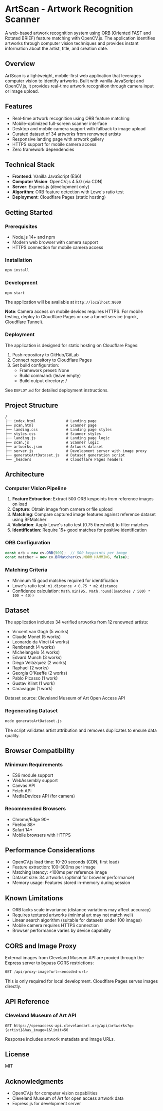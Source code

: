 # ArtScan - Artwork Recognition Scanner

A web-based artwork recognition system using ORB (Oriented FAST and Rotated BRIEF) feature matching with OpenCV.js. The application identifies artworks through computer vision techniques and provides instant information about the artist, title, and creation date.

## Overview

ArtScan is a lightweight, mobile-first web application that leverages computer vision to identify artworks. Built with vanilla JavaScript and OpenCV.js, it provides real-time artwork recognition through camera input or image upload.

## Features

- Real-time artwork recognition using ORB feature matching
- Mobile-optimized full-screen scanner interface
- Desktop and mobile camera support with fallback to image upload
- Curated dataset of 34 artworks from renowned artists
- Responsive landing page with artwork gallery
- HTTPS support for mobile camera access
- Zero framework dependencies

## Technical Stack

- **Frontend**: Vanilla JavaScript (ES6)
- **Computer Vision**: OpenCV.js 4.5.0 (via CDN)
- **Server**: Express.js (development only)
- **Algorithm**: ORB feature detection with Lowe's ratio test
- **Deployment**: Cloudflare Pages (static hosting)

## Getting Started

### Prerequisites

- Node.js 14+ and npm
- Modern web browser with camera support
- HTTPS connection for mobile camera access

### Installation

```bash
npm install
```

### Development

```bash
npm start
```

The application will be available at `http://localhost:8000`

**Note**: Camera access on mobile devices requires HTTPS. For mobile testing, deploy to Cloudflare Pages or use a tunnel service (ngrok, Cloudflare Tunnel).

### Deployment

The application is designed for static hosting on Cloudflare Pages:

1. Push repository to GitHub/GitLab
2. Connect repository to Cloudflare Pages
3. Set build configuration:
   - Framework preset: None
   - Build command: (leave empty)
   - Build output directory: /

See `DEPLOY.md` for detailed deployment instructions.

## Project Structure

```
/
├── index.html              # Landing page
├── scan.html               # Scanner page
├── landing.css             # Landing page styles
├── styles.css              # Scanner styles
├── landing.js              # Landing page logic
├── scan.js                 # Scanner logic
├── artworks.json           # Artwork dataset
├── server.js               # Development server with image proxy
├── generateArtDataset.js   # Dataset generation script
└── _headers                # Cloudflare Pages headers
```

## Architecture

### Computer Vision Pipeline

1. **Feature Extraction**: Extract 500 ORB keypoints from reference images on load
2. **Capture**: Obtain image from camera or file upload
3. **Matching**: Compare captured image features against reference dataset using BFMatcher
4. **Validation**: Apply Lowe's ratio test (0.75 threshold) to filter matches
5. **Identification**: Require 15+ good matches for positive identification

### ORB Configuration

```javascript
const orb = new cv.ORB(500);  // 500 keypoints per image
const matcher = new cv.BFMatcher(cv.NORM_HAMMING, false);
```

### Matching Criteria

- Minimum 15 good matches required for identification
- Lowe's ratio test: `m1.distance < 0.75 * m2.distance`
- Confidence calculation: `Math.min(95, Math.round((matches / 500) * 100 + 40))`

## Dataset

The application includes 34 verified artworks from 12 renowned artists:

- Vincent van Gogh (5 works)
- Claude Monet (5 works)
- Leonardo da Vinci (4 works)
- Rembrandt (4 works)
- Michelangelo (4 works)
- Edvard Munch (3 works)
- Diego Velázquez (2 works)
- Raphael (2 works)
- Georgia O'Keeffe (2 works)
- Pablo Picasso (1 work)
- Gustav Klimt (1 work)
- Caravaggio (1 work)

Dataset source: Cleveland Museum of Art Open Access API

### Regenerating Dataset

```bash
node generateArtDataset.js
```

The script validates artist attribution and removes duplicates to ensure data quality.

## Browser Compatibility

### Minimum Requirements

- ES6 module support
- WebAssembly support
- Canvas API
- Fetch API
- MediaDevices API (for camera)

### Recommended Browsers

- Chrome/Edge 90+
- Firefox 88+
- Safari 14+
- Mobile browsers with HTTPS

## Performance Considerations

- OpenCV.js load time: 10-20 seconds (CDN, first load)
- Feature extraction: 100-300ms per image
- Matching latency: <100ms per reference image
- Dataset size: 34 artworks (optimal for browser performance)
- Memory usage: Features stored in-memory during session

## Known Limitations

- ORB lacks scale invariance (distance variations may affect accuracy)
- Requires textured artworks (minimal art may not match well)
- Linear search algorithm (suitable for datasets under 100 images)
- Mobile camera requires HTTPS connection
- Browser performance varies by device capability

## CORS and Image Proxy

External images from Cleveland Museum API are proxied through the Express server to bypass CORS restrictions:

```javascript
GET /api/proxy-image?url=<encoded-url>
```

This is only required for local development. Cloudflare Pages serves images directly.

## API Reference

### Cleveland Museum of Art API

```
GET https://openaccess-api.clevelandart.org/api/artworks?q={artist}&has_image=1&limit=50
```

Response includes artwork metadata and image URLs.

## License

MIT

## Acknowledgments

- OpenCV.js for computer vision capabilities
- Cleveland Museum of Art for open access artwork data
- Express.js for development server

